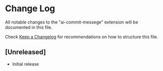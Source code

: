 # Change Log

All notable changes to the "ai-commit-messege" extension will be documented in this file.

Check [Keep a Changelog](http://keepachangelog.com/) for recommendations on how to structure this file.

## [Unreleased]

- Initial release